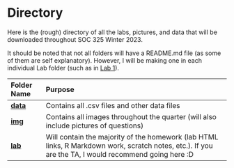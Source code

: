 # Directory

Here is the (rough) directory of all the labs, pictures, and data that will be downloaded throughout SOC 325 Winter 2023.

It should be noted that not all folders will have a README.md file (as some of them are self explanatory). However, I will be making one in each individual Lab folder (such as in [Lab 1](./lab/lab_1)).


| **Folder Name** | **Purpose** |
|:--|:--|
| **[data](./data)** | Contains all .csv files and other data files |
| **[img](./img)** | Contains all images throughout the quarter (will also include pictures of questions) |
| **[lab](./lab)** | Will contain the majority of the homework (lab HTML links, R Markdown work, scratch notes, etc.). If you are the TA, I would recommend going here :D |
